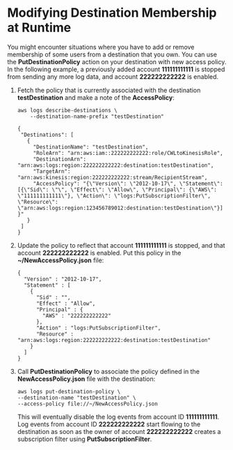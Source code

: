 # Modifying Destination Membership at Runtime<a name="ModifyDestinationMembership"></a>

You might encounter situations where you have to add or remove membership of some users from a destination that you own\. You can use the **PutDestinationPolicy** action on your destination with new access policy\. In the following example, a previously added account **111111111111** is stopped from sending any more log data, and account **222222222222** is enabled\.

1. Fetch the policy that is currently associated with the destination **testDestination** and make a note of the **AccessPolicy**:

   ```
   aws logs describe-destinations \
       --destination-name-prefix "testDestination"
   
   {
    "Destinations": [
      {
        "DestinationName": "testDestination",
        "RoleArn": "arn:aws:iam::222222222222:role/CWLtoKinesisRole",
        "DestinationArn": "arn:aws:logs:region:222222222222:destination:testDestination",
        "TargetArn": "arn:aws:kinesis:region:222222222222:stream/RecipientStream",
        "AccessPolicy": "{\"Version\": \"2012-10-17\", \"Statement\": [{\"Sid\": \"\", \"Effect\": \"Allow\", \"Principal\": {\"AWS\": \"111111111111\"}, \"Action\": \"logs:PutSubscriptionFilter\", \"Resource\": \"arn:aws:logs:region:123456789012:destination:testDestination\"}] }"
      }
    ]
   }
   ```

1. Update the policy to reflect that account **111111111111** is stopped, and that account **222222222222** is enabled\. Put this policy in the **\~/NewAccessPolicy\.json** file:

   ```
   {
     "Version" : "2012-10-17",
     "Statement" : [
       {
         "Sid" : "",
         "Effect" : "Allow",
         "Principal" : {
           "AWS" : "222222222222"
         },
         "Action" : "logs:PutSubscriptionFilter",
         "Resource" : "arn:aws:logs:region:222222222222:destination:testDestination"
       }
     ]
   }
   ```

1. Call **PutDestinationPolicy** to associate the policy defined in the **NewAccessPolicy\.json** file with the destination:

   ```
   aws logs put-destination-policy \
   --destination-name "testDestination" \
   --access-policy file://~/NewAccessPolicy.json
   ```

   This will eventually disable the log events from account ID **111111111111**\. Log events from account ID **222222222222** start flowing to the destination as soon as the owner of account **222222222222** creates a subscription filter using **PutSubscriptionFilter**\.